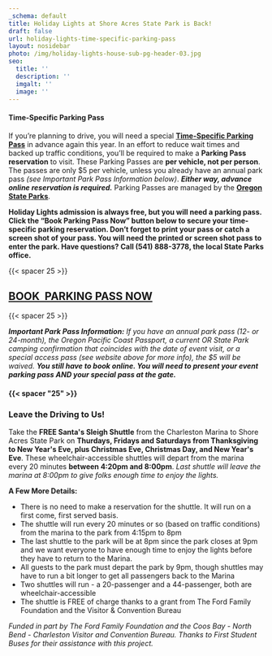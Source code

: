 ```yaml
---
_schema: default
title: Holiday Lights at Shore Acres State Park is Back!
draft: false
url: holiday-lights-time-specific-parking-pass
layout: nosidebar
photo: /img/holiday-lights-house-sub-pg-header-03.jpg
seo:
  title: ''
  description: ''
  imgalt: ''
  image: ''
---
```

#### Time-Specific Parking Pass

If you’re planning to drive, you will need a special&nbsp;**<a target="_blank" rel="noopener" href="https://oregonstateparks.reserveamerica.com/tourParkDetail.do?contractCode=OR&amp;parkId=402381">Time-Specific Parking Pass</a>**&nbsp;in advance again this year. In an effort to reduce wait times and backed up traffic conditions, you’ll be required to make a&nbsp;**Parking Pass reservation**&nbsp;to visit. These Parking Passes are&nbsp;**per vehicle, not per person**. The passes are only $5 per vehicle, unless you already have an annual park pass&nbsp;*(see Important Park Pass Information below)*.&nbsp;***Either way, advance online reservation is required.***&nbsp;Parking Passes are managed by the **<a target="_blank" rel="noopener" href="https://oregonstateparks.reserveamerica.com/tourParkDetail.do?contractCode=OR&amp;parkId=402381"><strong>Oregon State Parks</strong></a>**.

**Holiday Lights admission is always free, but you will need a parking pass. Click the “Book Parking Pass Now” button below to secure your time-specific parking reservation. Don’t forget to print your pass or catch a screen shot of your pass. You will need the printed or screen shot pass to enter the park. Have questions? Call (541) 888-3778, the local State Parks office.**

{{< spacer 25 >}}

## <a class="learn-more-anywhere-btn" target="_blank" rel="noopener" href="https://oregonstateparks.reserveamerica.com/tourParkDetail.do?contractCode=OR&amp;parkId=402381">BOOK&nbsp; PARKING PASS NOW</a>

{{< spacer 25 >}}

***Important Park Pass Information:** If you have an annual park pass (12- or 24-month), the Oregon Pacific Coast Passport, a current OR State Park camping confirmation that coincides with the date of event visit, or a special access pass (see website above for more info), the $5 will be waived. **You still have to book online. You will need to present your event parking pass AND your special pass at the gate.***

#### {{< spacer "25" >}}

### **Leave the Driving to Us!**

Take the **FREE Santa's Sleigh Shuttle** from the Charleston Marina to Shore Acres State Park on **Thurdays, Fridays and Saturdays from Thanksgiving to New Year's Eve, plus Christmas Eve, Christmas Day, and New Year's Eve**. These wheelchair-accessible shuttles will depart from the marina every 20 minutes **between 4:20pm and 8:00pm**. *Last shuttle will leave the marina at 8:00pm to give folks enough time to enjoy the lights.*

**A Few More Details:**

* There is no need to make a reservation for the shuttle. It will run on a first come, first served basis.
* The shuttle will run every 20 minutes or so (based on traffic conditions) from the marina to the park from 4:15pm to 8pm
* The last shuttle to the park will be at 8pm since the park closes at 9pm and we want everyone to have enough time to enjoy the lights before they have to return to the Marina.
* All guests to the park must depart the park by 9pm, though shuttles may have to run a bit longer to get all passengers back to the Marina
* Two shuttles will run - a 20-passenger and a 44-passenger, both are wheelchair-accessible
* The shuttle is FREE of charge thanks to a grant from The Ford Family Foundation and the Visitor & Convention Bureau

*Funded in part by The Ford Family Foundation and the Coos Bay - North Bend - Charleston Visitor and Convention Bureau. Thanks to First Student Buses for their assistance with this project.*